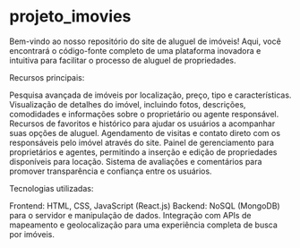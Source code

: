 # projeto_imovies
Bem-vindo ao nosso repositório do site de aluguel de imóveis! Aqui, você encontrará o código-fonte completo de uma plataforma inovadora e intuitiva para facilitar o processo de aluguel de propriedades.

Recursos principais:

Pesquisa avançada de imóveis por localização, preço, tipo e características.
Visualização de detalhes do imóvel, incluindo fotos, descrições, comodidades e informações sobre o proprietário ou agente responsável.
Recursos de favoritos e histórico para ajudar os usuários a acompanhar suas opções de aluguel.
Agendamento de visitas e contato direto com os responsáveis pelo imóvel através do site.
Painel de gerenciamento para proprietários e agentes, permitindo a inserção e edição de propriedades disponíveis para locação.
Sistema de avaliações e comentários para promover transparência e confiança entre os usuários.

Tecnologias utilizadas:

Frontend: HTML, CSS, JavaScript (React.js)
Backend: NoSQL (MongoDB) para o servidor e manipulação de dados.
Integração com APIs de mapeamento e geolocalização para uma experiência completa de busca por imóveis.
